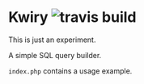 Kwiry <img src="https://travis-ci.org/aybbou/Kwiry.png?branch=master" alt="travis build"/>
=====

This is just an experiment.

A simple SQL query builder. 

`index.php` contains a usage example.